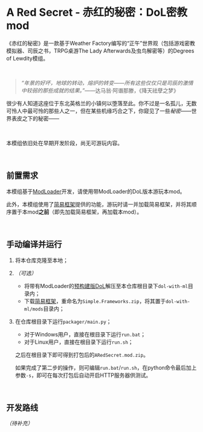 # A Red Secret - 赤红的秘密：DoL密教mod

《赤红的秘密》是一款基于Weather Factory编写的“正午”世界观（包括游戏密教模拟器、司辰之书，TRPG桌游The Lady Afterwards及虫鸟解密等）的Degrees of Lewdity模组。

<br>

> *“年景的好坏，地球的转动，熔炉的转变——所有这些仅仅只是司辰的激情中较弱的那些成就的结果。”*——达马翁·阿谮那滕，《降天祛孽之梦》

很少有人知道这座位于东北英格兰的小镇何以堕落至此。你不过是一名孤儿，无数可怜人中最可怜的那些人之一，但在某些机缘巧合之下，你窥见了一些*秘密*——世界表皮之下的秘密——

<br>

本模组依旧处在早期开发阶段，尚无可游玩内容。

<br>

## 前置需求

本模组基于[ModLoader](https://github.com/Lyoko-Jeremie/sugarcube-2-ModLoader)开发，请使用带ModLoader的DoL版本游玩本mod。

此外，本模组使用了[简易框架](https://github.com/emicoto/DOLMods/releases/latest)提供的功能，游玩时请一并加载简易框架，并将其顺序置于本mod**之前**（即先加载简易框架，再加载本mod）。

<br>

## 手动编译并运行

1. 将本仓库克隆至本地；

2. *（可选）* 
   - 将带有ModLoader的[预构建版DoL](https://github.com/Lyoko-Jeremie/DoLModLoaderBuild/releases)解压至本仓库根目录下`dol-with-ml`目录内；
   - 下载[简易框架](https://github.com/emicoto/DOLMods/releases/latest)，重命名为`Simple.Frameworks.zip`，将其置于`dol-with-ml/mods`目录内；

3. 在仓库根目录下运行`packager/main.py`；
   - 对于Windows用户，直接在根目录下运行`run.bat`；
   - 对于Linux用户，直接在根目录下运行`run.sh`；

   之后在根目录下即可得到打包后的`ARedSecret.mod.zip`。

   如果完成了第二步的操作，则可编辑`run.bat`/`run.sh`，在python命令最后加上参数`-s`，即可在每次打包后自动开启HTTP服务器供测试。

<br>

## 开发路线

*（待补充）*